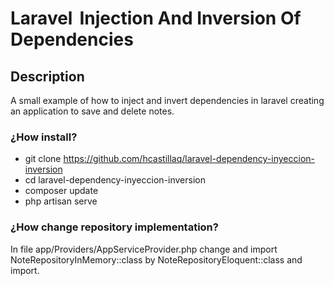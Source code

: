 # Laravel   Injection And Inversion Of Dependencies

## Description
A small example of how to inject and invert dependencies in laravel creating an application to save and delete notes. 

### ¿How install?
- git clone https://github.com/hcastillaq/laravel-dependency-inyeccion-inversion
- cd laravel-dependency-inyeccion-inversion
- composer update
- php artisan serve

### ¿How change repository implementation?
In file app/Providers/AppServiceProvider.php change and import NoteRepositoryInMemory::class by NoteRepositoryEloquent::class and import.